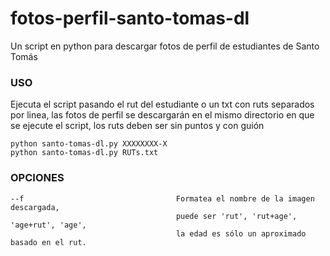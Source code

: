 # fotos-perfil-santo-tomas-dl
Un script en python para descargar fotos de perfil de estudiantes de Santo Tomás

### USO

Ejecuta el script pasando el rut del estudiante o un txt con ruts separados por linea, las fotos de perfil se descargarán en el mismo directorio en que se ejecute el script, los ruts deben ser sin puntos y con guión

    python santo-tomas-dl.py XXXXXXXX-X
    python santo-tomas-dl.py RUTs.txt

### OPCIONES
    --f                                  Formatea el nombre de la imagen descargada,
                                         puede ser 'rut', 'rut+age', 'age+rut', 'age',
                                         la edad es sólo un aproximado basado en el rut.
